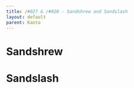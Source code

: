 ```yaml
---
title: /#027 & /#028 - Sandshrew and Sandslash
layout: default
parent: Kanto
---
```


# Sandshrew

# Sandslash